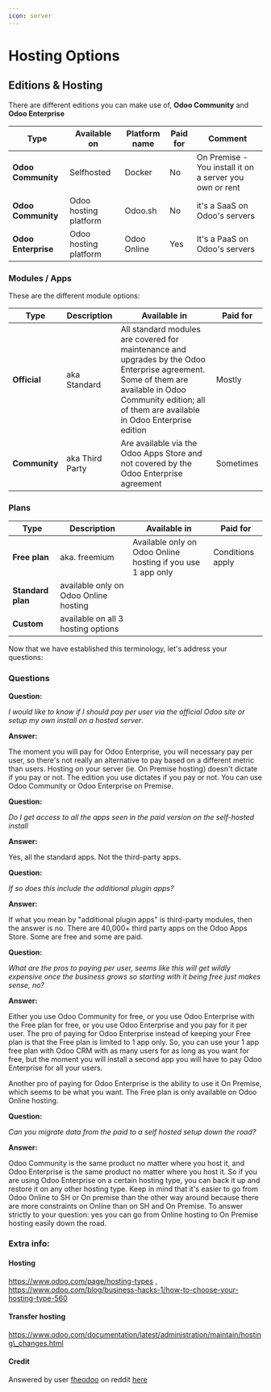 ```yaml
---
icon: server
---
```


# Hosting Options

## Editions & Hosting

There are different editions you can make use of, **Odoo Community** and **Odoo Enterprise**

| Type                | Available on          | Platform name | Paid for | Comment                                                 |
| ------------------- | --------------------- | ------------- | -------- | ------------------------------------------------------- |
| **Odoo Community**  | Selfhosted            | Docker        | No       | On Premise - You install it on a server you own or rent |
| **Odoo Community**  | Odoo hosting platform | Odoo.sh       | No       | it's a SaaS on Odoo's servers                           |
| **Odoo Enterprise** | Odoo hosting platform | Odoo Online   | Yes      | It's a PaaS on Odoo's servers                           |

### Modules / Apps

These are the different module options:

| Type          | Description     | Available in                                                                                                                                                                                               | Paid for  |
| ------------- | --------------- | ---------------------------------------------------------------------------------------------------------------------------------------------------------------------------------------------------------- | --------- |
| **Official**  | aka Standard    | All standard modules are covered for maintenance and upgrades by the Odoo Enterprise agreement. Some of them are available in Odoo Community edition; all of them are available in Odoo Enterprise edition | Mostly    |
| **Community** | aka Third Party | Are available via the Odoo Apps Store and not covered by the Odoo Enterprise agreement                                                                                                                     | Sometimes |

### Plans

| Type              | Description                           | Available in                                                | Paid for         |
| ----------------- | ------------------------------------- | ----------------------------------------------------------- | ---------------- |
| **Free plan**     | aka. freemium                         | Available only on Odoo Online hosting if you use 1 app only | Conditions apply |
| **Standard plan** | available only on Odoo Online hosting |                                                             |                  |
| **Custom**        | available on all 3 hosting options    |                                                             |                  |

Now that we have established this terminology, let's address your questions:

### Questions

**Question:**

_I would like to know if I should pay per user via the official Odoo site or setup my own install on a hosted server_.

**Answer:**

The moment you will pay for Odoo Enterprise, you will necessary pay per user, so there's not really an alternative to pay based on a different metric than users. Hosting on your server (ie. On Premise hosting) doesn't dictate if you pay or not. The edition you use dictates if you pay or not. You can use Odoo Community or Odoo Enterprise on Premise.

**Question:**

_Do I get access to all the apps seen in the paid version on the self-hosted install_

**Answer:**

Yes, all the standard apps. Not the third-party apps.

**Question:**

_If so does this include the additional plugin apps?_

**Answer:**

If what you mean by "additional plugin apps" is third-party modules, then the answer is no. There are 40,000+ third party apps on the Odoo Apps Store. Some are free and some are paid.

**Question:**

_What are the pros to paying per user, seems like this will get wildly expensive once the business grows so starting with it being free just makes sense, no?_

**Answer:**

Either you use Odoo Community for free, or you use Odoo Enterprise with the Free plan for free, or you use Odoo Enterprise and you pay for it per user. The pro of paying for Odoo Enterprise instead of keeping your Free plan is that the Free plan is limited to 1 app only. So, you can use your 1 app free plan with Odoo CRM with as many users for as long as you want for free, but the moment you will install a second app you will have to pay Odoo Enterprise for all your users.

Another pro of paying for Odoo Enterprise is the ability to use it On Premise, which seems to be what you want. The Free plan is only available on Odoo Online hosting.

**Question:**

_Can you migrate data from the paid to a self hosted setup down the road?_

**Answer:**

Odoo Community is the same product no matter where you host it, and Odoo Enterprise is the same product no matter where you host it. So if you are using Odoo Enterprise on a certain hosting type, you can back it up and restore it on any other hosting type. Keep in mind that it's easier to go from Odoo Online to SH or On premise than the other way around because there are more constraints on Online than on SH and On Premise. To answer strictly to your question: yes you can go from Online hosting to On Premise hosting easily down the road.

### Extra info:

#### Hosting

https://www.odoo.com/page/hosting-types , https://www.odoo.com/blog/business-hacks-1/how-to-choose-your-hosting-type-560

#### Transfer hosting

https://www.odoo.com/documentation/latest/administration/maintain/hosting\_changes.html

#### Credit

Answered by user [fheodoo](https://www.reddit.com/user/fheodoo/) on reddit [here](https://www.reddit.com/r/Odoo/comments/18lkxe3/paid_subscription_or_a_self_hosted_setup_need/)
